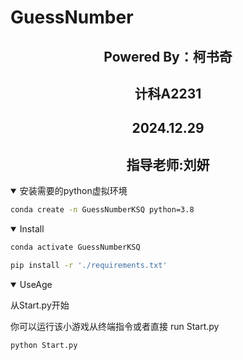 # GuessNumber

## <div align="center">Powered By：柯书奇</div>
## <div align="center">计科A2231</div>
## <div align="center">2024.12.29</div>
## <div align="center">指导老师:刘妍</div>

<details open>
<summary>安装需要的python虚拟环境</summary>

```bash
conda create -n GuessNumberKSQ python=3.8
```

</details>

<details open>
<summary>Install</summary>

```bash
conda activate GuessNumberKSQ

pip install -r './requirements.txt'
```

</details>

<details open>

从Start.py开始
<summary>UseAge</summary>
你可以运行该小游戏从终端指令或者直接     run Start.py

```bash
python Start.py
```
</details>

